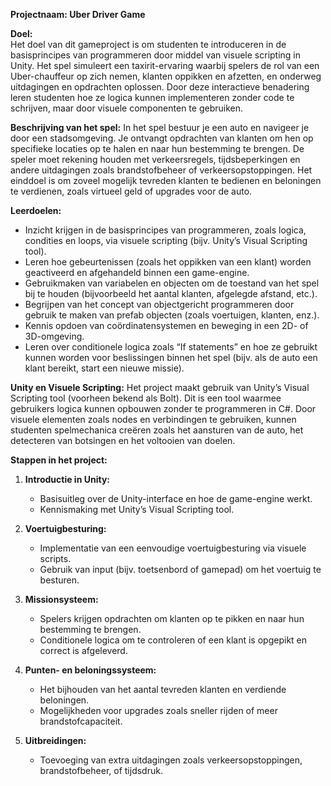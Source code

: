 **Projectnaam: Uber Driver Game**

**Doel:**  
Het doel van dit gameproject is om studenten te introduceren in de basisprincipes van programmeren door middel van visuele scripting in Unity. Het spel simuleert een taxirit-ervaring waarbij spelers de rol van een Uber-chauffeur op zich nemen, klanten oppikken en afzetten, en onderweg uitdagingen en opdrachten oplossen. Door deze interactieve benadering leren studenten hoe ze logica kunnen implementeren zonder code te schrijven, maar door visuele componenten te gebruiken.

**Beschrijving van het spel:**
In het spel bestuur je een auto en navigeer je door een stadsomgeving. Je ontvangt opdrachten van klanten om hen op specifieke locaties op te halen en naar hun bestemming te brengen. De speler moet rekening houden met verkeersregels, tijdsbeperkingen en andere uitdagingen zoals brandstofbeheer of verkeersopstoppingen. Het einddoel is om zoveel mogelijk tevreden klanten te bedienen en beloningen te verdienen, zoals virtueel geld of upgrades voor de auto.

**Leerdoelen:**
- Inzicht krijgen in de basisprincipes van programmeren, zoals logica, condities en loops, via visuele scripting (bijv. Unity’s Visual Scripting tool).
- Leren hoe gebeurtenissen (zoals het oppikken van een klant) worden geactiveerd en afgehandeld binnen een game-engine.
- Gebruikmaken van variabelen en objecten om de toestand van het spel bij te houden (bijvoorbeeld het aantal klanten, afgelegde afstand, etc.).
- Begrijpen van het concept van objectgericht programmeren door gebruik te maken van prefab objecten (zoals voertuigen, klanten, enz.).
- Kennis opdoen van coördinatensystemen en beweging in een 2D- of 3D-omgeving.
- Leren over conditionele logica zoals “If statements” en hoe ze gebruikt kunnen worden voor beslissingen binnen het spel (bijv. als de auto een klant bereikt, start een nieuwe missie).

**Unity en Visuele Scripting:**
Het project maakt gebruik van Unity’s Visual Scripting tool (voorheen bekend als Bolt). Dit is een tool waarmee gebruikers logica kunnen opbouwen zonder te programmeren in C#. Door visuele elementen zoals nodes en verbindingen te gebruiken, kunnen studenten spelmechanica creëren zoals het aansturen van de auto, het detecteren van botsingen en het voltooien van doelen.

**Stappen in het project:**

1. **Introductie in Unity:**
   - Basisuitleg over de Unity-interface en hoe de game-engine werkt.
   - Kennismaking met Unity’s Visual Scripting tool.

2. **Voertuigbesturing:**
   - Implementatie van een eenvoudige voertuigbesturing via visuele scripts.
   - Gebruik van input (bijv. toetsenbord of gamepad) om het voertuig te besturen.

3. **Missionsysteem:**
   - Spelers krijgen opdrachten om klanten op te pikken en naar hun bestemming te brengen.
   - Conditionele logica om te controleren of een klant is opgepikt en correct is afgeleverd.

4. **Punten- en beloningssysteem:**
   - Het bijhouden van het aantal tevreden klanten en verdiende beloningen.
   - Mogelijkheden voor upgrades zoals sneller rijden of meer brandstofcapaciteit.

5. **Uitbreidingen:**
   - Toevoeging van extra uitdagingen zoals verkeersopstoppingen, brandstofbeheer, of tijdsdruk.
